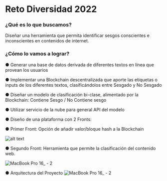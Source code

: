# Reto Diversidad 2022

### ¿Qué es lo que buscamos?

Diseñar una herramienta que permita identificar sesgos conscientes e inconscientes en contenidos de internet.


### ¿Cómo lo vamos a lograr?

  ● Generar una base de datos derivada de diferentes textos en línea que provean los usuarios
  
  ● Implementar una Blockchain descentralizada que aporte las etiquetas o inputs de los diferentes textos, clasificándolos entre Sesgado y No Sesgado
  
  ● Diseñar un modelo de clasificación bi-clase, alimentado por la Blockchain: Contiene Sesgo / No Contiene sesgo

  ● Utilizar servicio de la nube para general API del modelo
  
  ● Diseño de una plataforma con 2 Fronts:
  
  ● Primer Front: Opción de añadir valor/bloque hash a la Blockchain
  
  ![alt text](https://github.com/supersonicos-22/RetoDiversisdad2022/blob/main/AUX/front.PNG)
    
  ● Segundo Front: Herramienta que permite la clasificación del contenido web.

  ![MacBook Pro 16_ - 2](https://user-images.githubusercontent.com/42507973/197400730-25385d79-390b-45f0-84c6-9b99cb3c4d5a.png)

  ● Arquitectura del Proyecto
  ![MacBook Pro 16_ - 2](https://github.com/supersonicos-22/RetoDiversisdad2022/blob/main/Presentacion/Desarrollo%20T%C3%A9cnico%20(BBB)%20Breaking%20Bias%20Blockchain_page-0001.jpg)

